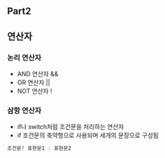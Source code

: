 
## Part2 
## 연산자

### 논리 연산자
- AND 연산자 &&
- OR 연산자 ||
- NOT 연산자 !
  
### 삼항 연산자
- if나 switch처럼 조건문을 처리하는 연산자
- if 조건문의 축약형으로 사용되며 세개의 문장으로 구성됨

```js
조건문? 표현문1 : 표현문2
```
